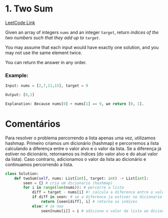 # 1. Two Sum
[LeetCode Link](https://leetcode.com/problems/two-sum/description/)

Given an array of integers `nums` and an integer `target`, return *indices of the two numbers such that they add up to `target`*.

You may assume that each input would have exactly one solution, and you may not use the same element twice.

You can return the answer in any order.

### Example:

```python
Input: nums = [2,7,11,15], target = 9

Output: [0,1]

Explanation: Because nums[0] + nums[1] == 9, we return [0, 1].
```

# Comentários

Para resolver o problema percorrendo a lista apenas uma vez, utilizamos hashmap. Primeiro criamos um dicionário (hashmap) e percorremos a lista calculando a diferença entre o valor alvo e o valor da lista. Se a diferença já estiver no dicionário, retornamos os índices (do valor alvo e do atual valor da lista). Caso contrario, adicionamos o valor da lista ao dicionário e continuamos percorrendo a lista.

```python
class Solution:
    def twoSum(self, nums: List[int], target: int) -> List[int]:
        seen = {} # cria um dicionario (hashmap)
        for i in range(len(nums)): # percorre a lista
            diff = target - nums[i] #! calcula a diferenca entre o valor alvo e o atual valor da lista
            if diff in seen: # se a diferenca ja estiver no dicionario
                return [seen[diff], i] # retorna os indices
            else: # se nao
                seen[nums[i]] = i # adiciona o valor da lista ao dicionario
```